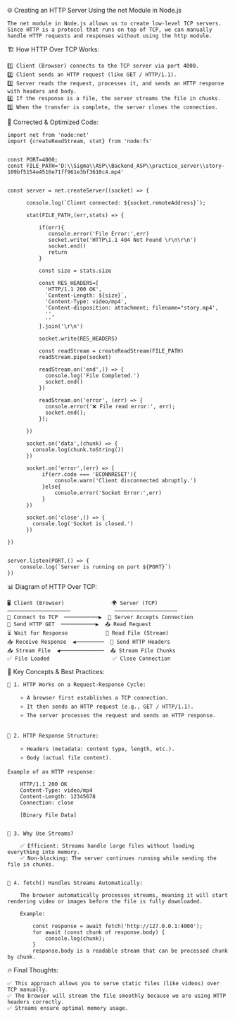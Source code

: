 🌐 Creating an HTTP Server Using the net Module in Node.js

    The net module in Node.js allows us to create low-level TCP servers. Since HTTP is a protocol that runs on top of TCP, we can manually handle HTTP requests and responses without using the http module.


🏗 How HTTP Over TCP Works:

    1️⃣ Client (Browser) connects to the TCP server via port 4000.
    2️⃣ Client sends an HTTP request (like GET / HTTP/1.1).
    3️⃣ Server reads the request, processes it, and sends an HTTP response with headers and body.
    4️⃣ If the response is a file, the server streams the file in chunks.
    5️⃣ When the transfer is complete, the server closes the connection.


📝 Corrected & Optimized Code:

    import net from 'node:net'
    import {createReadStream, stat} from 'node:fs'


    const PORT=4000;
    const FILE_PATH='D:\\Sigma\\ASP\\Backend_ASP\\practice_server\\story-109bf5154e4516e71ff961e3bf3610c4.mp4'


    const server = net.createServer((socket) => {

          console.log(`Client connected: ${socket.remoteAddress}`);

          stat(FILE_PATH,(err,stats) => {

              if(err){
                 console.error('File Error:',err)
                 socket.write('HTTP\1.1 404 Not Found \r\n\r\n')
                 socket.end()
                 return
              }

              const size = stats.size

              const RES_HEADERS=[
                'HTTP/1.1 200 OK',
                `Content-Length: ${size}`,
                'Content-Type: video/mp4',
                'Content-disposition: attachment; filename="story.mp4',
                '',
                ''
              ].join('\r\n')

              socket.write(RES_HEADERS)

              const readStream = createReadStream(FILE_PATH)
              readStream.pipe(socket)

              readStream.on('end',() => {
                console.log('File Completed.')
                socket.end()
              })

              readStream.on('error', (err) => {
                console.error('❌ File read error:', err);
                socket.end();
              });

          })

          socket.on('data',(chunk) => {
            console.log(chunk.toString())
          })

          socket.on('error',(err) => {
               if(err.code === 'ECONNRESET'){
                   console.warn('Client disconnected abruptly.')
               }else{
                   console.error('Socket Error:',err)
               }
          })

          socket.on('close',() => {
            console.log('Socket is closed.')
          })

    })


    server.listen(PORT,() => {
        console.log(`Server is running on port ${PORT}`)
    })



📊 Diagram of HTTP Over TCP:

    🖥 Client (Browser)               🌍 Server (TCP)
    ────────────────────              ────────────────────
    🔗 Connect to TCP  ───────────▶  📡 Server Accepts Connection
    📩 Send HTTP GET  ───────────▶  📤 Read Request
    ⏳ Wait for Response            📄 Read File (Stream)
    📥 Receive Response  ◀─────────  📩 Send HTTP Headers
    📥 Stream File  ◀──────────────  📤 Stream File Chunks
    ✅ File Loaded                    ✅ Close Connection



🎯 Key Concepts & Best Practices:

    📌 1. HTTP Works on a Request-Response Cycle:

        ⭐ A browser first establishes a TCP connection.
        ⭐ It then sends an HTTP request (e.g., GET / HTTP/1.1).
        ⭐ The server processes the request and sends an HTTP response.


    📌 2. HTTP Response Structure:

        ⭐ Headers (metadata: content type, length, etc.).
        ⭐ Body (actual file content).

    Example of an HTTP response:

        HTTP/1.1 200 OK
        Content-Type: video/mp4
        Content-Length: 12345678
        Connection: close

        [Binary File Data]

        
    📌 3. Why Use Streams?

        ✅ Efficient: Streams handle large files without loading everything into memory.
        ✅ Non-blocking: The server continues running while sending the file in chunks.


    📌 4. fetch() Handles Streams Automatically:

        The browser automatically processes streams, meaning it will start rendering video or images before the file is fully downloaded.

        Example:

            const response = await fetch('http://127.0.0.1:4000');
            for await (const chunk of response.body) {
                console.log(chunk);
            }
            response.body is a readable stream that can be processed chunk by chunk.


🔥 Final Thoughts:

    ✅ This approach allows you to serve static files (like videos) over TCP manually.
    ✅ The browser will stream the file smoothly because we are using HTTP headers correctly.
    ✅ Streams ensure optimal memory usage.